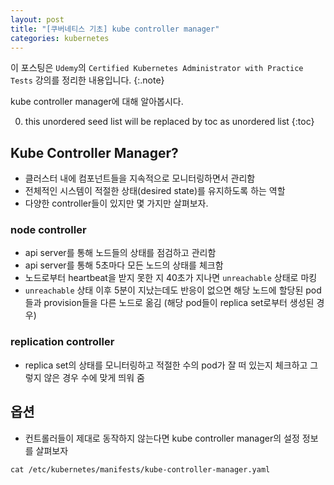 ```yaml
---
layout: post
title: "[쿠버네티스 기초] kube controller manager"
categories: kubernetes
---
```


이 포스팅은 `Udemy`의 `Certified Kubernetes Administrator with Practice Tests` 강의를 정리한 내용입니다.
{:.note}

kube controller manager에 대해 알아봅시다.

0. this unordered seed list will be replaced by toc as unordered list
{:toc}

## Kube Controller Manager?

- 클러스터 내에 컴포넌트들을 지속적으로 모니터링하면서 관리함
- 전체적인 시스템이 적절한 상태(desired state)를 유지하도록 하는 역할
- 다양한 controller들이 있지만 몇 가지만 살펴보자.

### node controller

- api server를 통해 노드들의 상태를 점검하고 관리함
- api server를 통해 5초마다 모든 노드의 상태를 체크함
- 노드로부터 heartbeat을 받지 못한 지 40초가 지나면 `unreachable` 상태로 마킹
- `unreachable` 상태 이후 5분이 지났는데도 반응이 없으면 해당 노드에 할당된 pod들과 provision들을 다른 노드로 옮김 (해당 pod들이 replica set로부터 생성된 경우)

### replication controller

- replica set의 상태를 모니터링하고 적절한 수의 pod가 잘 떠 있는지 체크하고 그렇지 않은 경우 수에 맞게 띄워 줌

## 옵션

- 컨트롤러들이 제대로 동작하지 않는다면 kube controller manager의 설정 정보를 살펴보자

```
cat /etc/kubernetes/manifests/kube-controller-manager.yaml
```
